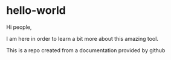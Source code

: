 # hello-world

Hi people,

I am here in order to learn a bit more about this amazing tool.

This is a repo created from a documentation provided by github
